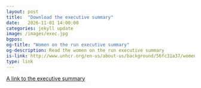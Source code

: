 ```yaml
---
layout: post
title:  "Download the executive summary"
date:   2026-11-01 14:00:00
categories: jekyll update
image: /images/exec.jpg
bgpos:
og-title: "Women on the run executive summary"
og-description: Read the women on the run executive summary
is-link: http://www.unhcr.org/en-us/about-us/background/56fc31a37/women-on-the-run-executive-summary.html
type: link
---
```


<a href="http://www.unhcr.org/en-us/about-us/background/56fc31a37/women-on-the-run-executive-summary.html" target="_blank">A link to the executive summary</a>